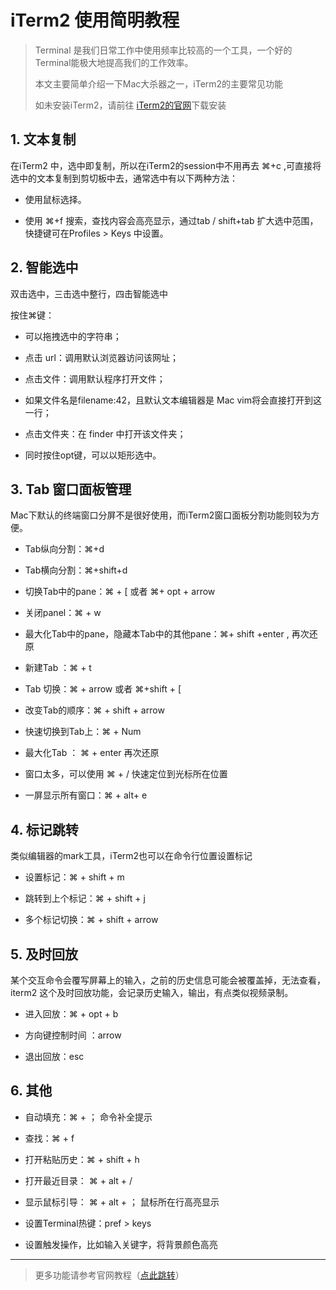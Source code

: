 # iTerm2 使用简明教程

>  Terminal 是我们日常工作中使用频率比较高的一个工具，一个好的Terminal能极大地提高我们的工作效率。
>
> 本文主要简单介绍一下Mac大杀器之一，iTerm2的主要常见功能
>
> 如未安装iTerm2，请前往 [iTerm2的官网](https://www.iterm2.com/)下载安装



## 1. 文本复制



在iTerm2 中，选中即复制，所以在iTerm2的session中不用再去 ⌘+c ,可直接将选中的文本复制到剪切板中去，通常选中有以下两种方法：

- 使用鼠标选择。

- 使用 ⌘+f 搜索，查找内容会高亮显示，通过tab / shift+tab 扩大选中范围，快捷键可在Profiles > Keys 中设置。 

## 2. 智能选中

双击选中，三击选中整行，四击智能选中

按住⌘键：

- 可以拖拽选中的字符串；

- 点击 url：调用默认浏览器访问该网址；

- 点击文件：调用默认程序打开文件；

- 如果文件名是filename:42，且默认文本编辑器是 Mac vim将会直接打开到这一行；

- 点击文件夹：在 finder 中打开该文件夹；

- 同时按住opt键，可以以矩形选中。 

## 3. Tab 窗口面板管理

Mac下默认的终端窗口分屏不是很好使用，而iTerm2窗口面板分割功能则较为方便。

- Tab纵向分割：⌘+d

- Tab横向分割：⌘+shift+d

- 切换Tab中的pane：⌘ + [  或者 ⌘+ opt + arrow

- 关闭panel：⌘ + w

- 最大化Tab中的pane，隐藏本Tab中的其他pane：⌘+ shift +enter , 再次还原

- 新建Tab ：⌘ + t

- Tab 切换：⌘ + arrow 或者 ⌘+shift + [

- 改变Tab的顺序：⌘ + shift + arrow

- 快速切换到Tab上：⌘ + Num

- 最大化Tab ： ⌘ + enter  再次还原

- 窗口太多，可以使用 ⌘ + / 快速定位到光标所在位置

- 一屏显示所有窗口：⌘ + alt+ e

## 4. 标记跳转

类似编辑器的mark工具，iTerm2也可以在命令行位置设置标记

- 设置标记：⌘ + shift + m

- 跳转到上个标记：⌘ + shift + j

- 多个标记切换：⌘ + shift + arrow 



## 5. 及时回放

某个交互命令会覆写屏幕上的输入，之前的历史信息可能会被覆盖掉，无法查看，iterm2 这个及时回放功能，会记录历史输入，输出，有点类似视频录制。

- 进入回放：⌘ + opt + b 

- 方向键控制时间 ：arrow  

- 退出回放：esc

## 6. 其他

- 自动填充：⌘ + ； 命令补全提示 

- 查找：⌘ + f

- 打开粘贴历史：⌘ + shift + h  

- 打开最近目录： ⌘ + alt + /

- 显示鼠标引导： ⌘ + alt + ；  鼠标所在行高亮显示

- 设置Terminal热键：pref > keys

- 设置触发操作，比如输入关键字，将背景颜色高亮



----------

> 更多功能请参考官网教程（[点此跳转](https://www.iterm2.com/documentation.html)）
